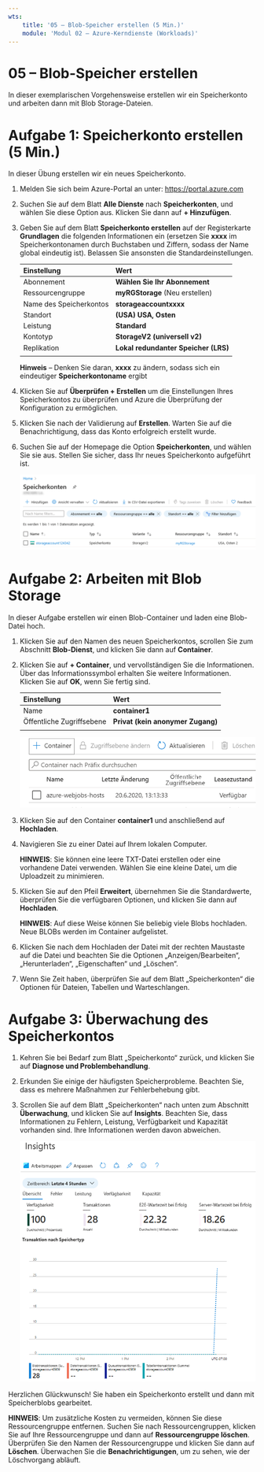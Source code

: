 ```yaml
---
wts:
    title: '05 – Blob-Speicher erstellen (5 Min.)'
    module: 'Modul 02 – Azure-Kerndienste (Workloads)'
---
```

# 05 – Blob-Speicher erstellen

In dieser exemplarischen Vorgehensweise erstellen wir ein Speicherkonto und arbeiten dann mit Blob Storage-Dateien.

# Aufgabe 1: Speicherkonto erstellen (5 Min.)

In dieser Übung erstellen wir ein neues Speicherkonto. 

1. Melden Sie sich beim Azure-Portal an unter: <a href="https://portal.azure.com" target="_blank"><span style="color: #0066cc;" color="#0066cc">https://portal.azure.com</span></a>

2. Suchen Sie auf dem Blatt **Alle Dienste** nach **Speicherkonten**, und wählen Sie diese Option aus. Klicken Sie dann auf **+ Hinzufügen**. 

3. Geben Sie auf dem Blatt **Speicherkonto erstellen** auf der Registerkarte **Grundlagen** die folgenden Informationen ein (ersetzen Sie **xxxx** im Speicherkontonamen durch Buchstaben und Ziffern, sodass der Name global eindeutig ist). Belassen Sie ansonsten die Standardeinstellungen.

    | Einstellung | Wert | 
    | --- | --- |
    | Abonnement | **Wählen Sie Ihr Abonnement** |
    | Ressourcengruppe | **myRGStorage** (Neu erstellen) |
    | Name des Speicherkontos | **storageaccountxxxx** |
    | Standort | **(USA) USA, Osten**  |
    | Leistung | **Standard** |
    | Kontotyp | **StorageV2 (universell v2)** |
    | Replikation | **Lokal redundanter Speicher (LRS)** |
    | | |

    **Hinweis** – Denken Sie daran, **xxxx** zu ändern, sodass sich ein eindeutiger **Speicherkontoname** ergibt

5. Klicken Sie auf **Überprüfen + Erstellen** um die Einstellungen Ihres Speicherkontos zu überprüfen und Azure die Überprüfung der Konfiguration zu ermöglichen. 

6. Klicken Sie nach der Validierung auf **Erstellen**. Warten Sie auf die Benachrichtigung, dass das Konto erfolgreich erstellt wurde. 

7. Suchen Sie auf der Homepage die Option **Speicherkonten**, und wählen Sie sie aus. Stellen Sie sicher, dass Ihr neues Speicherkonto aufgeführt ist.

    ![Screenshot des neu erstellten Speicherkontos im Azure-Portal.](../images/0401.png)

# Aufgabe 2: Arbeiten mit Blob Storage

In dieser Aufgabe erstellen wir einen Blob-Container und laden eine Blob-Datei hoch. 

1. Klicken Sie auf den Namen des neuen Speicherkontos, scrollen Sie zum Abschnitt **Blob-Dienst**, und klicken Sie dann auf **Container**.

2. Klicken Sie auf **+ Container**, und vervollständigen Sie die Informationen. Über das Informationssymbol erhalten Sie weitere Informationen. Klicken Sie auf **OK**, wenn Sie fertig sind.


    | Einstellung | Wert |
    | --- | --- |
    | Name | **container1**  |
    | Öffentliche Zugriffsebene| **Privat (kein anonymer Zugang)** |
    | | |

    ![Screenshot des neu erstellten Blob-Containers im Speicherkonto im Azure-Portal.](../images/0402.png)

4. Klicken Sie auf den Container **container1** und anschließend auf **Hochladen**.

5. Navigieren Sie zu einer Datei auf Ihrem lokalen Computer. 

    **HINWEIS**: Sie können eine leere TXT-Datei erstellen oder eine vorhandene Datei verwenden. Wählen Sie eine kleine Datei, um die Uploadzeit zu minimieren.

6. Klicken Sie auf den Pfeil **Erweitert**, übernehmen Sie die Standardwerte, überprüfen Sie die verfügbaren Optionen, und klicken Sie dann auf **Hochladen**.

    **HINWEIS**: Auf diese Weise können Sie beliebig viele Blobs hochladen. Neue BLOBs werden im Container aufgelistet.

7. Klicken Sie nach dem Hochladen der Datei mit der rechten Maustaste auf die Datei und beachten Sie die Optionen „Anzeigen/Bearbeiten“, „Herunterladen“, „Eigenschaften“ und „Löschen“. 

8. Wenn Sie Zeit haben, überprüfen Sie auf dem Blatt „Speicherkonten“ die Optionen für Dateien, Tabellen und Warteschlangen.

# Aufgabe 3: Überwachung des Speicherkontos

1. Kehren Sie bei Bedarf zum Blatt „Speicherkonto“ zurück, und klicken Sie auf **Diagnose und Problembehandlung**. 

2. Erkunden Sie einige der häufigsten Speicherprobleme. Beachten Sie, dass es mehrere Maßnahmen zur Fehlerbehebung gibt.

3. Scrollen Sie auf dem Blatt „Speicherkonten“ nach unten zum Abschnitt **Überwachung**, und klicken Sie auf **Insights**. Beachten Sie, dass Informationen zu Fehlern, Leistung, Verfügbarkeit und Kapazität vorhanden sind. Ihre Informationen werden davon abweichen.

    ![Screenshot der Seite „Insights“ des Speicherkontos.](../images/0403.png)

Herzlichen Glückwunsch! Sie haben ein Speicherkonto erstellt und dann mit Speicherblobs gearbeitet.

**HINWEIS**: Um zusätzliche Kosten zu vermeiden, können Sie diese Ressourcengruppe entfernen. Suchen Sie nach Ressourcengruppen, klicken Sie auf Ihre Ressourcengruppe und dann auf **Ressourcengruppe löschen**. Überprüfen Sie den Namen der Ressourcengruppe und klicken Sie dann auf **Löschen**. Überwachen Sie die **Benachrichtigungen**, um zu sehen, wie der Löschvorgang abläuft.
